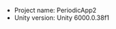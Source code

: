 <!-- UNITY CODE ASSIST INSTRUCTIONS START -->
- Project name: PeriodicApp2
- Unity version: Unity 6000.0.38f1
<!-- UNITY CODE ASSIST INSTRUCTIONS END -->